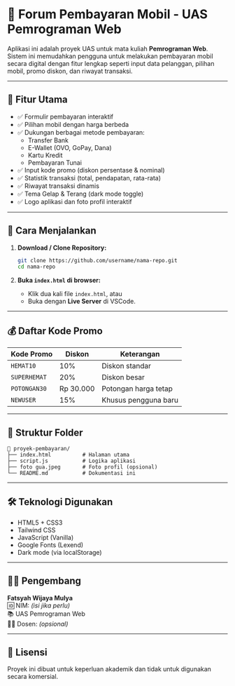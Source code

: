 # 💸 Forum Pembayaran Mobil - UAS Pemrograman Web

Aplikasi ini adalah proyek UAS untuk mata kuliah **Pemrograman Web**. Sistem ini memudahkan pengguna untuk melakukan pembayaran mobil secara digital dengan fitur lengkap seperti input data pelanggan, pilihan mobil, promo diskon, dan riwayat transaksi.

---

## 📌 Fitur Utama

- ✅ Formulir pembayaran interaktif
- ✅ Pilihan mobil dengan harga berbeda
- ✅ Dukungan berbagai metode pembayaran:
  - Transfer Bank
  - E-Wallet (OVO, GoPay, Dana)
  - Kartu Kredit
  - Pembayaran Tunai
- ✅ Input kode promo (diskon persentase & nominal)
- ✅ Statistik transaksi (total, pendapatan, rata-rata)
- ✅ Riwayat transaksi dinamis
- ✅ Tema Gelap & Terang (dark mode toggle)
- ✅ Logo aplikasi dan foto profil interaktif

---

## 🧪 Cara Menjalankan

1. **Download / Clone Repository:**
   ```bash
   git clone https://github.com/username/nama-repo.git
   cd nama-repo
   ```

2. **Buka `index.html` di browser:**
   - Klik dua kali file `index.html`, atau
   - Buka dengan **Live Server** di VSCode.

---

## 💰 Daftar Kode Promo

| Kode Promo   | Diskon         | Keterangan                          |
|--------------|----------------|-------------------------------------|
| `HEMAT10`    | 10%            | Diskon standar                     |
| `SUPERHEMAT` | 20%            | Diskon besar                       |
| `POTONGAN30` | Rp 30.000      | Potongan harga tetap               |
| `NEWUSER`    | 15%            | Khusus pengguna baru               |

---

## 📁 Struktur Folder

```
📁 proyek-pembayaran/
├── index.html          # Halaman utama
├── script.js           # Logika aplikasi
├── foto gua.jpeg       # Foto profil (opsional)
└── README.md           # Dokumentasi ini
```

---

## 🛠️ Teknologi Digunakan

- HTML5 + CSS3
- Tailwind CSS
- JavaScript (Vanilla)
- Google Fonts (Lexend)
- Dark mode (via localStorage)

---

## 👨‍🎓 Pengembang

**Fatsyah Wijaya Mulya**  
🆔 NIM: *(isi jika perlu)*  
📚 UAS Pemrograman Web  
👨‍🏫 Dosen: *(opsional)*  

---

## 📃 Lisensi

Proyek ini dibuat untuk keperluan akademik dan tidak untuk digunakan secara komersial.
